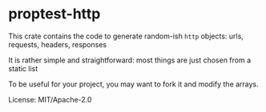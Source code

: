 # proptest-http

This crate contains the code to generate random-ish `http` objects:
urls, requests, headers, responses

It is rather simple and straightforward:
most things are just chosen from a static list

To be useful for your project, you may want to fork it and
modify the arrays.

License: MIT/Apache-2.0
